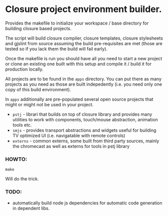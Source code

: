 Closure project environment builder.
====================================

Provides the makefile to initialize your workspace / base directory for
building closure based projects.

The script will build closure compiler, closure templates, closure stylesheets
and gjslint from source assuming the build pre-requisites are met (those are
tested so if you lack them the build will fail early).

Once the makefile is run you should have all you need to start a new project or
clone an existing one built with this setup and compile it / build it for
production locally.

All projects are to be found in the `apps` directory. You can put there as
many projects as you need as those are built indepedently (i.e. you need only
one copy of this build environment).

In `apps` additionally are pre-populated several open source projects that might
or might not be used in your project.

* `pstj` - librari that builds on top of closure library and provides many
utilities to work with components, touch/mouse abstraction, animation tools etc.
* `smjs` - provides transport abstractions and widgets useful for building TV
optimized UI (i.e. navigatable with remote controls)
* `externs` - common externs, some built from third party sources, mainly the
chromecast as well as externs for tools in pstj library

### HOWTO: 

```
make
```
Will do the trick.


### TODO:

* automatically build node js dependencies for automatic code generation in
dependent libs.